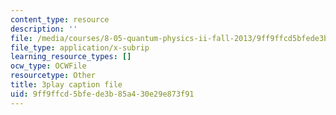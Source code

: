 ```yaml
---
content_type: resource
description: ''
file: /media/courses/8-05-quantum-physics-ii-fall-2013/9ff9ffcd5bfede3b85a430e29e873f91_AX9769eQV24.srt
file_type: application/x-subrip
learning_resource_types: []
ocw_type: OCWFile
resourcetype: Other
title: 3play caption file
uid: 9ff9ffcd-5bfe-de3b-85a4-30e29e873f91
---
```

